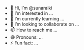 - 👋 Hi, I’m @sunaraiki
- 👀 I’m interested in ...
- 🌱 I’m currently learning ...
- 💞️ I’m looking to collaborate on ...
- 📫 How to reach me ...
- 😄 Pronouns: ...
- ⚡ Fun fact: ...

<!---
sunaraiki/sunaraiki is a ✨ special ✨ repository because its `README.md` (this file) appears on your GitHub profile.
You can click the Preview link to take a look at your changes.
--->
